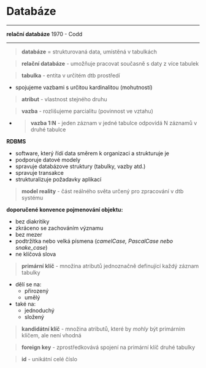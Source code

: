 Databáze
=========
***********************************************

**relační databáze** 1970 - Codd
***********************************************

> **databáze** = strukturovaná data, umístěná v tabulkách
  
> **relační databáze** - umožňuje pracovat současně s daty z více tabulek  
  
> **tabulka** - entita v určitém dtb prostředí
- spojujeme vazbami s určitou kardinalitou (mohutností)

> **atribut** - vlastnost stejného druhu

> **vazba** - rozlišujeme parcialitu (povinnost ve vztahu)
- >**vazba 1:N** - jeden záznam v jedné tabulce odpovídá N záznamů v druhé tabulce

**RDBMS** 
- software, který řídí data směrem k organizaci a strukturuje je
- podporuje datové modely
- spravuje databázove struktury (tabulky, vazby atd.)
- spravuje transakce
- strukturalizuje požadavky aplikací

> **model reality** - část reálného světa určený pro zpracování v dtb systému

**doporučené konvence pojmenování objektu:**
- bez diakritiky
- zkráceno se zachováním významu
- bez mezer
- podtržítka nebo velká písmena (_camelCase, PascalCase nebo snake_case_)
- ne klíčová slova

> **primární klíč** - množina atributů jednoznačně definující každý záznam tabulky
- dělí se na:
  - přirozený
  - umělý
- také na:
  - jednoduchý
  - složený

  
> **kandidátní klíč** - množina atributů, které by _mohly_ být primárním klíčem, ale není vhodná

> **foreign key** - zprostředkovává spojení na primární klíč druhé tabulky

> **id** - unikátní celé číslo


 

